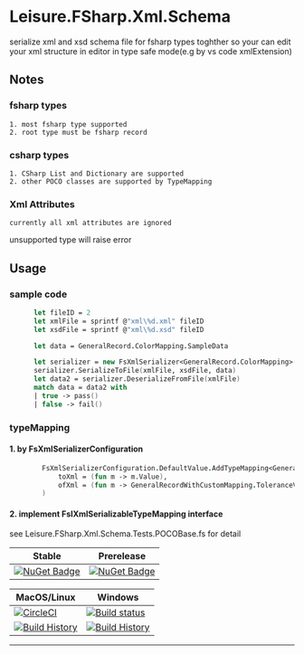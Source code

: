 # Leisure.FSharp.Xml.Schema
serialize xml and xsd schema file for fsharp types toghther
so your can edit your xml structure in editor in type safe mode(e.g by vs code xmlExtension)


## Notes
### fsharp types
    1. most fsharp type supported
    2. root type must be fsharp record

### csharp types
    1. CSharp List and Dictionary are supported
    2. other POCO classes are supported by TypeMapping

### Xml Attributes
    currently all xml attributes are ignored

unsupported type will raise error

## Usage
### sample code
```fsharp
      let fileID = 2
      let xmlFile = sprintf @"xml\%d.xml" fileID
      let xsdFile = sprintf @"xml\%d.xsd" fileID 

      let data = GeneralRecord.ColorMapping.SampleData

      let serializer = new FsXmlSerializer<GeneralRecord.ColorMapping>(config)
      serializer.SerializeToFile(xmlFile, xsdFile, data)
      let data2 = serializer.DeserializeFromFile(xmlFile)
      match data = data2 with 
      | true -> pass()
      | false -> fail()

```
### typeMapping

#### 1. by FsXmlSerializerConfiguration
```fsharp
        FsXmlSerializerConfiguration.DefaultValue.AddTypeMapping<GeneralRecordWithCustomMapping.ToleranceValue, float>(
            toXml = (fun m -> m.Value),
            ofXml = (fun m -> GeneralRecordWithCustomMapping.ToleranceValue m)
        )
```
#### 2. implement FsIXmlSerializableTypeMapping interface
see Leisure.FSharp.Xml.Schema.Tests.POCOBase.fs for detail



Stable | Prerelease
--- | ---
[![NuGet Badge](https://buildstats.info/nuget/Leisure.FSharp.Xml.Schema)](https://www.nuget.org/packages/Leisure.FSharp.Xml.Schema/) | [![NuGet Badge](https://buildstats.info/nuget/Leisure.FSharp.Xml.Schema?includePreReleases=true)](https://www.nuget.org/packages/Leisure.FSharp.Xml.Schema/)


MacOS/Linux | Windows
--- | ---
[![CircleCI](https://circleci.com/gh/myName/Leisure.FSharp.Xml.Schema.svg?style=svg)](https://circleci.com/gh/myName/Leisure.FSharp.Xml.Schema) | [![Build status](https://ci.appveyor.com/api/projects/status/0qnls95ohaytucsi?svg=true)](https://ci.appveyor.com/project/myName/Leisure.FSharp.Xml.Schema)
[![Build History](https://buildstats.info/circleci/chart/myName/Leisure.FSharp.Xml.Schema)](https://circleci.com/gh/myName/Leisure.FSharp.Xml.Schema) | [![Build History](https://buildstats.info/appveyor/chart/myName/Leisure.FSharp.Xml.Schema)](https://ci.appveyor.com/project/myName/Leisure.FSharp.Xml.Schema)

---